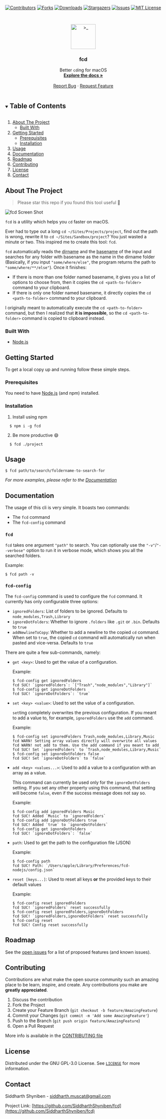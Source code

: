 [![Contributors][contributors-shield]][contributors-url]
[![Forks][forks-shield]][forks-url]
[![Downloads][downloads-shield]][downloads-url]
[![Stargazers][stars-shield]][stars-url]
[![Issues][issues-shield]][issues-url]
[![MIT License][license-shield]][license-url]



<!-- PROJECT LOGO -->
<br />
<p align="center">
  <a href="https://github.com/SiddharthShyniben/fcd">
    <img src="assets/logo.svg" alt=">_" width="80" height="80">
  </a>

  <h3 align="center">fcd</h3>

  <p align="center">
    Better <code>cd</code>ing for macOS
    <br />
    <a href="#documentation"><strong>Explore the docs »</strong></a>
    <br />
    <br />
    <a href="https://github.com/SiddharthShyniben/fcd/issues">Report Bug</a>
    ·
    <a href="https://github.com/SiddharthShyniben/fcd/issues">Request Feature</a>
  </p>
</p>



<!-- TABLE OF CONTENTS -->
<details open="open">
  <summary><h2 style="display: inline-block">Table of Contents</h2></summary>
  <ol>
    <li>
      <a href="#about-the-project">About The Project</a>
      <ul>
        <li><a href="#built-with">Built With</a></li>
      </ul>
    </li>
    <li>
      <a href="#getting-started">Getting Started</a>
      <ul>
        <li><a href="#prerequisites">Prerequisites</a></li>
        <li><a href="#installation">Installation</a></li>
      </ul>
    </li>
    <li><a href="#usage">Usage</a></li>
    <li><a href="#documentation">Documentation</a></li>
    <li><a href="#roadmap">Roadmap</a></li>
    <li><a href="#contributing">Contributing</a></li>
    <li><a href="#license">License</a></li>
    <li><a href="#contact">Contact</a></li>
  </ol>
</details>



<!-- ABOUT THE PROJECT -->
## About The Project

> Please star this repo if you found this tool useful :star2:

![fcd Screen Shot][product-gif]

`fcd` is a utility which helps you `cd` faster on macOS. 

Ever had to type out a long `cd ~/Sites/Projects/project`, find out the path is wrong, rewrite it to `cd ~/Sites/Sandbox/project`? You just wasted a minute or two. 
This inspired me to create this tool: `fcd`.

`fcd` automatically reads the <abbr title="the directory name of a path, similar to the Unix dirname command">dirname</abbr> and the <abbr title="the last portion of a path, similar to the Unix basename">basename</abbr> of the input and searches for any folder with basename as the name in the dirname folder (Basically, if you input `"some/where/else"`, the program returns the path to `"some/where/**/else"`). Once it finishes:
* If there is more than one folder named basename, it gives you a list of options to choose from, then it copies the `cd <path-to-folder>` command to your clipboard.
* If there is only one folder named basename, it directly copies the `cd <path-to-folder>` command to your clipboard.

I originally meant to automatically execute the `cd <path-to-folder>` command, but then I realized that **it is impossible**, so the `cd <path-to-folder>` command is copied to clipboard instead.



### Built With

* [Node.js][node-url]


<!-- GETTING STARTED -->
## Getting Started

To get a local copy up and running follow these simple steps.

### Prerequisites

You need to have [Node.js][node-url] (and npm) installed.

### Installation

1. Install using npm
  ```console
    $ npm i -g fcd
  ```
2. Be more productive :smile:
  ```console
    $ fcd ./project
  ```

<!-- USAGE EXAMPLES -->
## Usage

```console
$ fcd path/to/search/foldername-to-search-for
```

_For more examples, please refer to the [Documentation](#documentation)_



<!-- Documentation -->
## Documentation

The usage of this cli is very simple. It boasts two commands:

* The `fcd` command
* The `fcd-config` command

### `fcd`

`fcd` takes one argument `"path"` to search. You can optionally use the `"-v"`/`"--verbose"` option to run it in verbose mode, which shows you all the searched folders.

Example:

```console
$ fcd path -v
```

### `fcd-config`

The `fcd-config` command is used to configure the `fcd` command. It currently has only configurable three options: 

* `ignoredFolders`: List of folders to be ignored. Defaults to `node_modules,Trash,Library`
* `ignoreDotFolders`: Whether to ignore `.folders` like `.git` or `.bin`. Defaults to `true`
* `addNewlineToCopy`: Whether to add a newline to the copied `cd` command. When set to `true`, the copied `cd` command will automatically run when pasted and vice-versa. Defaults to `true`

There are quite a few sub-commands, namely:

* `get <key>`: Used to get the value of a configuration.
  
  Example:
  ```console
  $ fcd-config get ignoredFolders
  fcd SUC! `ignoredFolders`: `["Trash","node_modules","Library"]`
  $ fcd-config get ignoreDotFolders
  fcd SUC! `ignoreDotFolders`: `true`
  ```
* `set <key> <value>`: Used to set the value of a configuration.

  `set`ting completely overwrites the previous configuration. If you meant to add a value to, for example, `ignoredFolders` use the `add` command.
  
  Example:
  ```console
  $ fcd-config set ignoredFolders Trash,node_modules,Library,Music
  fcd WARN! Setting array values directly will overwrite all values
  fcd WARN! not add to them. Use the add command if you meant to add
  fcd SUC! Set `ignoredFolders` to `Trash,node_modules,Library,Music`
  $ fcd-config set ignoreDotFolders false
  fcd SUC! Set `ignoreDotFolders` to `false`
  ```
* `add <key> <values...>`: Used to add a value to a configuration with an array as a value.

  This command can currently be used only for the `ignoreDotFolders` setting. If you set any other property using this command, that setting will become `false`, even if the success message does not say so.
  <!-- I didn't mean to, but yeah, I got lazy -->
  
  Example:
  ```console
  $ fcd-config add ignoredFolders Music
  fcd SUC! Added `Music` to `ignoredFolders`
  $ fcd-config add ignoreDotFolders true
  fcd SUC! Added `true` to `ignoreDotFolders`
  $ fcd-config get ignoreDotFolders
  fcd SUC! `ignoreDotFolders`: `false`
  ```
* `path`: Used to get the path to the configuration file (JSON)
  
  Example:
  ```console
  $ fcd-config path
  fcd SUC! Path: `/Users/apple/Library/Preferences/fcd-nodejs/config.json`
  ```
* `reset [keys...]`: Used to reset all keys **or** the provided keys to their default values
  
  Example:
  ```console
  $ fcd-config reset ignoredFolders
  fcd SUC! `ignoredFolders` reset successfully
  $ fcd-config reset ignoredFolders,ignoreDotFolders
  fcd SUC! `ignoredFolders,ignoreDotFolders` reset successfully
  $ fcd-config reset
  fcd SUC! Config reset successfully
  ```



<!-- ROADMAP -->
## Roadmap

See the [open issues](https://github.com/SiddharthShyniben/fcd/issues) for a list of proposed features (and known issues).



<!-- CONTRIBUTING -->
## Contributing

Contributions are what make the open source community such an amazing place to be learn, inspire, and create. Any contributions you make are **greatly appreciated**.

1. Discuss the contribution
2. Fork the Project
3. Create your Feature Branch (`git checkout -b feature/AmazingFeature`)
4. Commit your Changes (`git commit -m 'Add some AmazingFeature'`)
5. Push to the Branch (`git push origin feature/AmazingFeature`)
6. Open a Pull Request

More info is available in the [CONTRIBUTING file](./CONTRIBUTING.md)



<!-- LICENSE -->
## License

Distributed under the GNU GPL-3.0 License. See [`LICENSE`](./LICENSE) for more information.



<!-- CONTACT -->
## Contact

Siddharth Shyniben - siddharth.muscat@gmail.com

Project Link: [https://github.com/SiddharthShyniben/fcd](https://github.com/SiddharthShyniben/fcd)





<!-- MARKDOWN LINKS & IMAGES -->
[contributors-shield]: https://img.shields.io/github/contributors/SiddharthShyniben/fcd.svg?style=for-the-badge
[contributors-url]: https://github.com/SiddharthShyniben/fcd/graphs/contributors
[downloads-shield]: https://img.shields.io/npm/dw/fcd?style=for-the-badge
[downloads-url]: https://www.npmjs.com/package/fcd
[forks-shield]: https://img.shields.io/github/forks/SiddharthShyniben/fcd.svg?style=for-the-badge
[forks-url]: https://github.com/SiddharthShyniben/fcd/network/members
[stars-shield]: https://img.shields.io/github/stars/SiddharthShyniben/fcd.svg?style=for-the-badge
[stars-url]: https://github.com/SiddharthShyniben/fcd/stargazers
[issues-shield]: https://img.shields.io/github/issues/SiddharthShyniben/fcd.svg?style=for-the-badge
[issues-url]: https://github.com/SiddharthShyniben/fcd/issues
[license-shield]: https://img.shields.io/github/license/SiddharthShyniben/fcd.svg?style=for-the-badge
[license-url]: https://github.com/SiddharthShyniben/fcd/blob/master/LICENSE
[product-gif]: ./assets/demo/fcdemo.gif
[node-url]: https://nodejs.org
